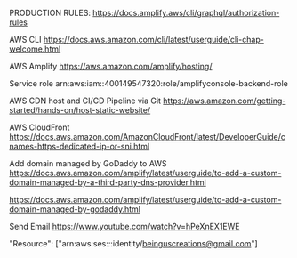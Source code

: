 PRODUCTION RULES:
https://docs.amplify.aws/cli/graphql/authorization-rules

AWS CLI
https://docs.aws.amazon.com/cli/latest/userguide/cli-chap-welcome.html

AWS Amplify
https://aws.amazon.com/amplify/hosting/

Service role
arn:aws:iam::400149547320:role/amplifyconsole-backend-role

AWS CDN host and CI/CD Pipeline via Git
https://aws.amazon.com/getting-started/hands-on/host-static-website/

AWS CloudFront
https://docs.aws.amazon.com/AmazonCloudFront/latest/DeveloperGuide/cnames-https-dedicated-ip-or-sni.html

Add domain managed by GoDaddy to AWS
https://docs.aws.amazon.com/amplify/latest/userguide/to-add-a-custom-domain-managed-by-a-third-party-dns-provider.html

https://docs.aws.amazon.com/amplify/latest/userguide/to-add-a-custom-domain-managed-by-godaddy.html

Send Email
https://www.youtube.com/watch?v=hPeXnEX1EWE

"Resource": ["arn:aws:ses:*:*:identity/beinguscreations@gmail.com"]

